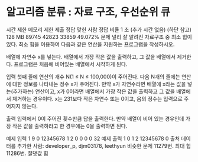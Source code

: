 # 알고리즘 분류 : 자료 구조, 우선순위 큐

시간 제한	메모리 제한	제출	정답	맞힌 사람	정답 비율
1 초 (추가 시간 없음) (하단 참고)	128 MB	89745	42823	33859	49.072%
문제
널리 잘 알려진 자료구조 중 최소 힙이 있다. 최소 힙을 이용하여 다음과 같은 연산을 지원하는 프로그램을 작성하시오.

배열에 자연수 x를 넣는다.
배열에서 가장 작은 값을 출력하고, 그 값을 배열에서 제거한다.
프로그램은 처음에 비어있는 배열에서 시작하게 된다.

입력
첫째 줄에 연산의 개수 N(1 ≤ N ≤ 100,000)이 주어진다. 다음 N개의 줄에는 연산에 대한 정보를 나타내는 정수 x가 주어진다. 만약 x가 자연수라면 배열에 x라는 값을 넣는(추가하는) 연산이고, x가 0이라면 배열에서 가장 작은 값을 출력하고 그 값을 배열에서 제거하는 경우이다. x는 231보다 작은 자연수 또는 0이고, 음의 정수는 입력으로 주어지지 않는다.

출력
입력에서 0이 주어진 횟수만큼 답을 출력한다. 만약 배열이 비어 있는 경우인데 가장 작은 값을 출력하라고 한 경우에는 0을 출력하면 된다.

예제 입력 1 
9
0
12345678
1
2
0
0
0
0
32
예제 출력 1 
0
1
2
12345678
0
출처
데이터를 추가한 사람: developer_p, djm03178, leethyun
비슷한 문제
11279번. 최대 힙
11286번. 절댓값 힙
